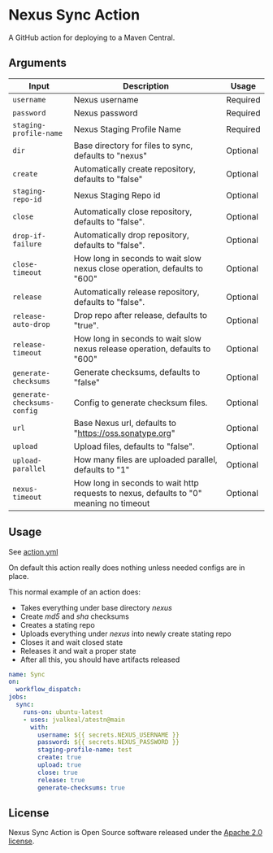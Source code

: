 # Nexus Sync Action

A GitHub action for deploying to a Maven Central.

## Arguments

| Input                       | Description                                                                            | Usage    |
| --------------------------- | -------------------------------------------------------------------------------------- | -------- |
| `username`                  | Nexus username                                                                         | Required |
| `password`                  | Nexus password                                                                         | Required |
| `staging-profile-name`      | Nexus Staging Profile Name                                                             | Required |
| `dir`                       | Base directory for files to sync, defaults to "nexus"                                  | Optional |
| `create`                    | Automatically create repository, defaults to "false"                                   | Optional |
| `staging-repo-id`           | Nexus Staging Repo id                                                                  | Optional |
| `close`                     | Automatically close repository, defaults to "false".                                   | Optional |
| `drop-if-failure`           | Automatically drop repository, defaults to "false".                                    | Optional |
| `close-timeout`             | How long in seconds to wait slow nexus close operation, defaults to "600"              | Optional |
| `release`                   | Automatically release repository, defaults to "false".                                 | Optional |
| `release-auto-drop`         | Drop repo after release, defaults to "true".                                           | Optional |
| `release-timeout`           | How long in seconds to wait slow nexus release operation, defaults to "600"            | Optional |
| `generate-checksums`        | Generate checksums, defaults to "false"                                                | Optional |
| `generate-checksums-config` | Config to generate checksum files.                                                     | Optional |
| `url`                       | Base Nexus url, defaults to "https://oss.sonatype.org"                                 | Optional |
| `upload`                    | Upload files, defaults to "false".                                                     | Optional |
| `upload-parallel`           | How many files are uploaded parallel, defaults to "1"                                  | Optional |
| `nexus-timeout`             | How long in seconds to wait http requests to nexus, defaults to "0" meaning no timeout | Optional |

## Usage

See [action.yml](action.yml)

On default this action really does nothing unless needed configs are in place.

This normal example of an action does:

- Takes everything under base directory _nexus_
- Create _md5_ and _sha_ checksums
- Creates a stating repo
- Uploads everything under _nexus_ into newly create stating repo
- Closes it and wait closed state
- Releases it and wait a proper state
- After all this, you should have artifacts released

```yaml
name: Sync
on:
  workflow_dispatch:
jobs:
  sync:
    runs-on: ubuntu-latest
    - uses: jvalkeal/atestn@main
      with:
        username: ${{ secrets.NEXUS_USERNAME }}
        password: ${{ secrets.NEXUS_PASSWORD }}
        staging-profile-name: test
        create: true
        upload: true
        close: true
        release: true
        generate-checksums: true
```

## License

Nexus Sync Action is Open Source software released under the
[Apache 2.0 license](https://www.apache.org/licenses/LICENSE-2.0.html).
